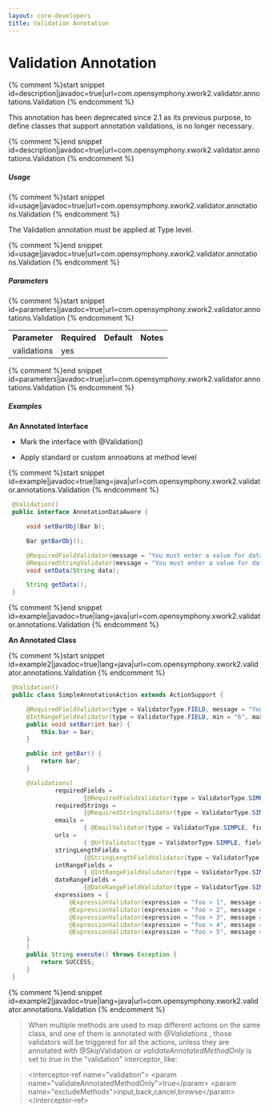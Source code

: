 ```yaml
---
layout: core-developers
title: Validation Annotation
---
```


# Validation Annotation



{% comment %}start snippet id=description|javadoc=true|url=com.opensymphony.xwork2.validator.annotations.Validation {% endcomment %}
<p> This annotation has been deprecated since 2.1 as its previous purpose, to define classes that support annotation validations,
 is no longer necessary.
</p>
{% comment %}end snippet id=description|javadoc=true|url=com.opensymphony.xwork2.validator.annotations.Validation {% endcomment %}

##### Usage



{% comment %}start snippet id=usage|javadoc=true|url=com.opensymphony.xwork2.validator.annotations.Validation {% endcomment %}
<p> <p>The Validation annotation must be applied at Type level.</p>
</p>
{% comment %}end snippet id=usage|javadoc=true|url=com.opensymphony.xwork2.validator.annotations.Validation {% endcomment %}

##### Parameters



{% comment %}start snippet id=parameters|javadoc=true|url=com.opensymphony.xwork2.validator.annotations.Validation {% endcomment %}
<p> <table class='confluenceTable' summary=''>
 <tr>
 <th class='confluenceTh'> Parameter </th>
 <th class='confluenceTh'> Required </th>
 <th class='confluenceTh'> Default </th>
 <th class='confluenceTh'> Notes </th>
 </tr>
 <tr>
 <td class='confluenceTd'>validations</td>
 <td class='confluenceTd'>yes</td>
 <td class='confluenceTd'>&nbsp;</td>
 <td class='confluenceTd'></td>
 </tr>
 </table>
</p>
{% comment %}end snippet id=parameters|javadoc=true|url=com.opensymphony.xwork2.validator.annotations.Validation {% endcomment %}

##### Examples

**An Annotated Interface**

+ Mark the interface with @Validation()

+ Apply standard or custom annoations at method level



{% comment %}start snippet id=example|javadoc=true|lang=java|url=com.opensymphony.xwork2.validator.annotations.Validation {% endcomment %}

```java
 @Validation()
 public interface AnnotationDataAware {

     void setBarObj(Bar b);

     Bar getBarObj();

     @RequiredFieldValidator(message = "You must enter a value for data.")
     @RequiredStringValidator(message = "You must enter a value for data.")
     void setData(String data);

     String getData();
 }

```

{% comment %}end snippet id=example|javadoc=true|lang=java|url=com.opensymphony.xwork2.validator.annotations.Validation {% endcomment %}

**An Annotated Class**


{% comment %}start snippet id=example2|javadoc=true|lang=java|url=com.opensymphony.xwork2.validator.annotations.Validation {% endcomment %}

```java
 @Validation()
 public class SimpleAnnotationAction extends ActionSupport {

     @RequiredFieldValidator(type = ValidatorType.FIELD, message = "You must enter a value for bar.")
     @IntRangeFieldValidator(type = ValidatorType.FIELD, min = "6", max = "10", message = "bar must be between ${min} and ${max}, current value is ${bar}.")
     public void setBar(int bar) {
         this.bar = bar;
     }

     public int getBar() {
         return bar;
     }

     @Validations(
             requiredFields =
                     {@RequiredFieldValidator(type = ValidatorType.SIMPLE, fieldName = "customfield", message = "You must enter a value for field.")},
             requiredStrings =
                     {@RequiredStringValidator(type = ValidatorType.SIMPLE, fieldName = "stringisrequired", message = "You must enter a value for string.")},
             emails =
                     { @EmailValidator(type = ValidatorType.SIMPLE, fieldName = "emailaddress", message = "You must enter a value for email.")},
             urls =
                     { @UrlValidator(type = ValidatorType.SIMPLE, fieldName = "hreflocation", message = "You must enter a value for email.")},
             stringLengthFields =
                     {@StringLengthFieldValidator(type = ValidatorType.SIMPLE, trim = true, minLength="10" , maxLength = "12", fieldName = "needstringlength", message = "You must enter a stringlength.")},
             intRangeFields =
                     { @IntRangeFieldValidator(type = ValidatorType.SIMPLE, fieldName = "intfield", min = "6", max = "10", message = "bar must be between ${min} and ${max}, current value is ${bar}.")},
             dateRangeFields =
                     {@DateRangeFieldValidator(type = ValidatorType.SIMPLE, fieldName = "datefield", min = "-1", max = "99", message = "bar must be between ${min} and ${max}, current value is ${bar}.")},
             expressions = {
                 @ExpressionValidator(expression = "foo > 1", message = "Foo must be greater than Bar 1. Foo = ${foo}, Bar = ${bar}."),
                 @ExpressionValidator(expression = "foo > 2", message = "Foo must be greater than Bar 2. Foo = ${foo}, Bar = ${bar}."),
                 @ExpressionValidator(expression = "foo > 3", message = "Foo must be greater than Bar 3. Foo = ${foo}, Bar = ${bar}."),
                 @ExpressionValidator(expression = "foo > 4", message = "Foo must be greater than Bar 4. Foo = ${foo}, Bar = ${bar}."),
                 @ExpressionValidator(expression = "foo > 5", message = "Foo must be greater than Bar 5. Foo = ${foo}, Bar = ${bar}.")
     }
     )
     public String execute() throws Exception {
         return SUCCESS;
     }
 }


```

{% comment %}end snippet id=example2|javadoc=true|lang=java|url=com.opensymphony.xwork2.validator.annotations.Validation {% endcomment %}


> 

> 

> When multiple methods are used to map different actions on the same class, and one of them is annotated with _@Validations_ , those validators will be triggered for all the actions, unless they are annotated with @SkipValidation or _validateAnnotatedMethodOnly_  is set to _true_  in the "validation" interceptor, like:

> 
 > \<interceptor\-ref name="validation"\>
 >     \<param name="validateAnnotatedMethodOnly"\>true\</param\>
 >     \<param name="excludeMethods"\>input,back,cancel,browse\</param\>
 > \</interceptor\-ref\>
 > 
 